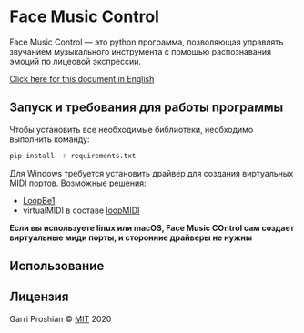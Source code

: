 # Face Music Control

Face Music Control — это python программа, позволяющая управлять звучанием музыкального инструмента с помощью распознавания эмоций по лицеовой экспрессии.

[Click here for this document in English](README.md)


## Запуск и требования для работы программы

Чтобы установить все необходимые библиотеки, необходимо выполнить команду:

```bash
pip install -r requirements.txt
```

Для Windows требуется установить драйвер для создания виртуальных MIDI портов. Возможные решения:
* [LoopBe1](https://www.nerds.de/en/download.html)
* virtualMIDI в составе [loopMIDI](https://www.tobias-erichsen.de/software/loopmidi.html)

**Если вы используете linux или macOS, Face Music COntrol сам создает виртуальные миди порты, и сторонние драйверы не нужны**

## Использование

<!--
## Contributing
Pull requests are welcome. For major changes, please open an issue first to discuss what you would like to change.

Please make sure to update tests as appropriate.

## License
[MIT](https://choosealicense.com/licenses/mit/)
-->
## Лицензия
Garri Proshian © [MIT](https://choosealicense.com/licenses/mit/) 2020